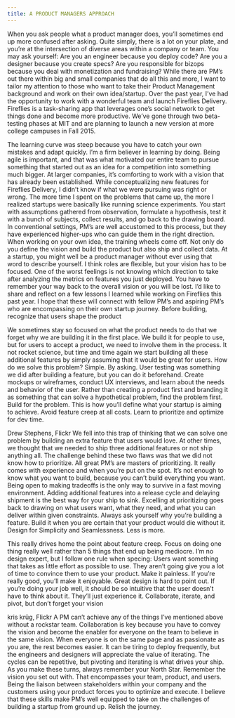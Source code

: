 ```yaml
---
title: A PRODUCT MANAGERS APPROACH
---
```


When you ask people what a product manager does, you’ll sometimes end up more confused after asking. Quite simply, there is a lot on your plate, and you’re at the intersection of diverse areas within a company or team.
You may ask yourself:
Are you an engineer because you deploy code?
Are you a designer because you create specs?
Are you responsible for bizops because you deal with monetization and fundraising?
While there are PM’s out there within big and small companies that do all this and more, I want to tailor my attention to those who want to take their Product Management background and work on their own idea/startup. Over the past year, I’ve had the opportunity to work with a wonderful team and launch Fireflies Delivery. Fireflies is a task-sharing app that leverages one’s social network to get things done and become more productive. We’ve gone through two beta-testing phases at MIT and are planning to launch a new version at more college campuses in Fall 2015.

The learning curve was steep because you have to catch your own mistakes and adapt quickly. I’m a firm believer in learning by doing. Being agile is important, and that was what motivated our entire team to pursue something that started out as an idea for a competition into something much bigger. At larger companies, it’s comforting to work with a vision that has already been established. While conceptualizing new features for Fireflies Delivery, I didn’t know if what we were pursuing was right or wrong. The more time I spent on the problems that came up, the more I realized startups were basically like running science experiments. You start with assumptions gathered from observation, formulate a hypothesis, test it with a bunch of subjects, collect results, and go back to the drawing board. In conventional settings, PM’s are well accustomed to this process, but they have experienced higher-ups who can guide them in the right direction.
When working on your own idea, the training wheels come off. Not only do you define the vision and build the product but also ship and collect data. At a startup, you might well be a product manager without ever using that word to describe yourself. I think roles are flexible, but your vision has to be focused. One of the worst feelings is not knowing which direction to take after analyzing the metrics on features you just deployed. You have to remember your way back to the overall vision or you will be lost. I’d like to share and reflect on a few lessons I learned while working on Fireflies this past year. I hope that these will connect with fellow PM’s and aspiring PM’s who are encompassing on their own startup journey.
Before building, recognize that users shape the product

We sometimes stay so focused on what the product needs to do that we forget why we are building it in the first place. We build it for people to use, but for users to accept a product, we need to involve them in the process. It not rocket science, but time and time again we start building all these additional features by simply assuming that it would be great for users. How do we solve this problem? Simple. By asking. User testing was something we did after building a feature, but you can do it beforehand. Create mockups or wireframes, conduct UX interviews, and learn about the needs and behavior of the user. Rather than creating a product first and branding it as something that can solve a hypothetical problem, find the problem first. Build for the problem. This is how you’ll define what your startup is aiming to achieve.
Avoid feature creep at all costs. Learn to prioritize and optimize for dev time.

Drew Stephens, Flickr
We fell into this trap of thinking that we can solve one problem by building an extra feature that users would love. At other times, we thought that we needed to ship three additional features or not ship anything all. The challenge behind these two flaws was that we did not know how to prioritize. All great PM’s are masters of prioritizing. It really comes with experience and when you’re put on the spot. It’s not enough to know what you want to build, because you can’t build everything you want. Being open to making tradeoffs is the only way to survive in a fast moving environment. Adding additional features into a release cycle and delaying shipment is the best way for your ship to sink. Excelling at prioritizing goes back to drawing on what users want, what they need, and what you can deliver within given constraints. Always ask yourself why you’re building a feature. Build it when you are certain that your product would die without it.
Design for Simplicity and Seamlessness. Less is more.

This really drives home the point about feature creep. Focus on doing one thing really well rather than 5 things that end up being mediocre. I’m no design expert, but I follow one rule when specing: Users want something that takes as little effort as possible to use. They aren’t going give you a lot of time to convince them to use your product. Make it painless. If you’re really good, you’ll make it enjoyable. Great design is hard to point out. If you’re doing your job well, it should be so intuitive that the user doesn’t have to think about it. They’ll just experience it.
Collaborate, iterate, and pivot, but don’t forget your vision

kris krüg, Flickr
A PM can’t achieve any of the things I’ve mentioned above without a rockstar team. Collaboration is key because you have to convey the vision and become the enabler for everyone on the team to believe in the same vision. When everyone is on the same page and as passionate as you are, the rest becomes easier. It can be tiring to deploy frequently, but the engineers and designers will appreciate the value of iterating. The cycles can be repetitive, but pivoting and iterating is what drives your ship. As you make these turns, always remember your North Star. Remember the vision you set out with. That encompasses your team, product, and users.
Being the liaison between stakeholders within your company and the customers using your product forces you to optimize and execute. I believe that these skills make PM’s well equipped to take on the challenges of building a startup from ground up.
Relish the journey.

